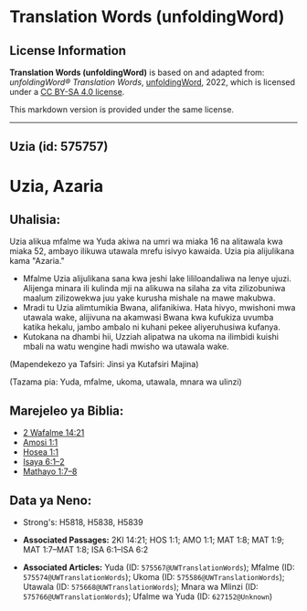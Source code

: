 # Translation Words (unfoldingWord)

## License Information

**Translation Words (unfoldingWord)** is based on and adapted from: _unfoldingWord® Translation Words_, [unfoldingWord](https://unfoldingword.org/utw), 2022, which is licensed under a [CC BY-SA 4.0 license](https://creativecommons.org/licenses/by-sa/4.0/legalcode.en).

This markdown version is provided under the same license.



--------------------------------

## Uzia (id: 575757)

Uzia, Azaria
============

Uhalisia:
---------

Uzia alikua mfalme wa Yuda akiwa na umri wa miaka 16 na alitawala kwa miaka 52, ambayo ilikuwa utawala mrefu isivyo kawaida. Uzia pia alijulikana kama "Azaria."

* Mfalme Uzia alijulikana sana kwa jeshi lake lililoandaliwa na lenye ujuzi. Alijenga minara ili kulinda mji na alikuwa na silaha za vita zilizobuniwa maalum zilizowekwa juu yake kurusha mishale na mawe makubwa.
* Mradi tu Uzia alimtumikia Bwana, alifanikiwa. Hata hivyo, mwishoni mwa utawala wake, alijivuna na akamwasi Bwana kwa kufukiza uvumba katika hekalu, jambo ambalo ni kuhani pekee aliyeruhusiwa kufanya.
* Kutokana na dhambi hii, Uzziah alipatwa na ukoma na ilimbidi kuishi mbali na watu wengine hadi mwisho wa utawala wake.

(Mapendekezo ya Tafsiri: Jinsi ya Kutafsiri Majina)

(Tazama pia: Yuda, mfalme, ukoma, utawala, mnara wa ulinzi)

Marejeleo ya Biblia:
--------------------

* [2 Wafalme 14:21](https://ref.ly/2Kgs14:21)
* [Amosi 1:1](https://ref.ly/Amos1:1)
* [Hosea 1:1](https://ref.ly/Hos1:1)
* [Isaya 6:1–2](https://ref.ly/Isa6:1-Isa6:2)
* [Mathayo 1:7–8](https://ref.ly/Matt1:7-Matt1:8)

Data ya Neno:
-------------

* Strong's: H5818, H5838, H5839

* **Associated Passages:** 2KI 14:21; HOS 1:1; AMO 1:1; MAT 1:8; MAT 1:9; MAT 1:7–MAT 1:8; ISA 6:1–ISA 6:2
* **Associated Articles:** Yuda (ID: `575567@UWTranslationWords`); Mfalme (ID: `575574@UWTranslationWords`); Ukoma (ID: `575586@UWTranslationWords`); Utawala (ID: `575668@UWTranslationWords`); Mnara wa Mlinzi (ID: `575766@UWTranslationWords`); Ufalme wa Yuda (ID: `627152@Unknown`)

